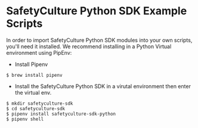 # SafetyCulture Python SDK Example Scripts

In order to import SafetyCulture Python SDK modules into your own scripts, you'll need it installed.
We recommend installing in a Python Virtual environment using PipEnv:
* Install Pipenv
```
$ brew install pipenv
```
* Install the SafetyCulture Python SDK in a virutal environment then enter the virtual env.
```
$ mkdir safetyculture-sdk
$ cd safetyculture-sdk
$ pipenv install safetyculture-sdk-python
$ pipenv shell
```
